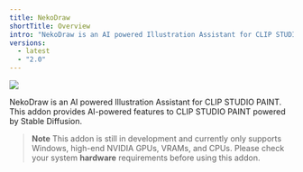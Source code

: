 ```yaml
---
title: NekoDraw
shortTitle: Overview
intro: "NekoDraw is an AI powered Illustration Assistant for CLIP STUDIO PAINT."
versions:
  - latest
  - "2.0"
---
```


![](https://user-images.githubusercontent.com/10832834/235712973-cb5b32a6-ad2d-4beb-8aa3-575d20566c87.png)

NekoDraw is an AI powered Illustration Assistant for CLIP STUDIO PAINT.
This addon provides AI-powered features to CLIP STUDIO PAINT powered by Stable Diffusion.

> **Note**
> This addon is still in development and currently only supports Windows, high-end NVIDIA GPUs, VRAMs, and CPUs.
> Please check your system **hardware** requirements before using this addon.
